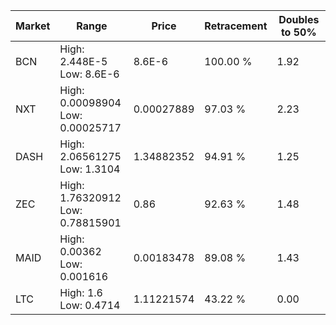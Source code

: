| Market | Range | Price| Retracement | Doubles to 50% |
| --- | --- | --- | --- | --- |
| BCN | High: 2.448E-5<br />Low: 8.6E-6 | 8.6E-6 | 100.00 % | 1.92 |
| NXT | High: 0.00098904<br />Low: 0.00025717 | 0.00027889 | 97.03 % | 2.23 |
| DASH | High: 2.06561275<br />Low: 1.3104 | 1.34882352 | 94.91 % | 1.25 |
| ZEC | High: 1.76320912<br />Low: 0.78815901 | 0.86 | 92.63 % | 1.48 |
| MAID | High: 0.00362<br />Low: 0.001616 | 0.00183478 | 89.08 % | 1.43 |
| LTC | High: 1.6<br />Low: 0.4714 | 1.11221574 | 43.22 % | 0.00 |
